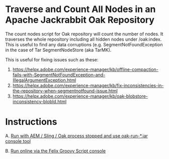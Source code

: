 # Traverse and Count All Nodes in an Apache Jackrabbit Oak Repository
The count nodes script for Oak repository will count the number of nodes.  It traverses the whole repository including all hidden nodes under /oak:index.  This is useful to find any data corruptions (e.g. SegmentNotFoundException in the case of Tar SegmentNodeStore (aka TarMK).

This is useful for fixing issues such as these:
1. https://helpx.adobe.com/experience-manager/kb/offline-compaction-fails-with-SegmentNotFoundException-and-IllegalArgumentException.html
2. https://helpx.adobe.com/experience-manager/kb/fix-inconsistencies-in-the-repository-when-segmentnotfound-issue.html
3. https://helpx.adobe.com/experience-manager/kb/oak-blobstore-inconsistency-blobId.html

# Instructions

A. [Run with AEM / Sling / Oak process stopped and use oak-run-*.jar console tool](instructions-run-offline.md)

B. [Run online via the Felix Groovy Script console](instructions-run-online.md)
